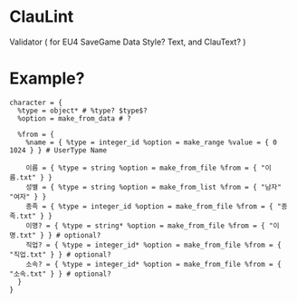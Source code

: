 # ClauLint
  Validator ( for EU4 SaveGame Data Style? Text, and ClauText? )

# Example?

    character = { 
      %type = object* # %type? $type$?
      %option = make_from_data # ? 

      %from = { 
        %name = { %type = integer_id %option = make_range %value = { 0 1024 } } # UserType Name

        이름 = { %type = string %option = make_from_file %from = { "이름.txt" } }
        성별 = { %type = string %option = make_from_list %from = { "남자" "여자" } }
        종족 = { %type = integer_id %option = make_from_file %from = { "종족.txt" } }
        이명? = { %type = string* %option = make_from_file %from = { "이명.txt" } } # optional?
        직업? = { %type = integer_id* %option = make_from_file %from = { "직업.txt" } } # optional?
        소속? = { %type = integer_id* %option = make_from_file %from = { "소속.txt" } } # optional?
      }
    }
  
  
